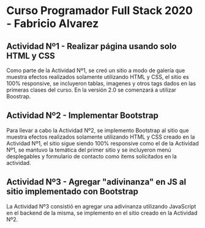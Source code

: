 # Curso Programador Full Stack  2020 - Fabricio Alvarez

<h2>Actividad Nº1 - Realizar página usando solo HTML y CSS</h2>

Como parte de la Actividad Nº1, se creó un sitio a modo de galería que muestra efectos realizados solamente utilizando HTML y CSS, el sitio es 100% responsive, se incluyeron tablas, imagenes y otros tags dados en las primeras clases del curso. En la versión 2.0 se comenzará a utilizar Boostrap. 

<h2>Actividad Nº2 - Implementar Bootstrap</h2>

Para llevar a cabo la Actividad Nº2, se implemento Bootstrap al sitio que muestra efectos realizados solamente utilizando HTML y CSS creado en la Actividad Nº1, el sitio sigue siendo 100% responsive como el de la Actividad Nº1, se mantuvo la temática del primer sitio y se incluyeron menú desplegables y formulario de contacto como items solicitados en la actividad.

<h2>Actividad Nº3 - Agregar "adivinanza" en JS al sitio implementado con Bootstrap</h2>

La Actividad Nº3 consistió en agregar una adivinanza utilizando JavaScript en el backend de la misma, se implemento en el sitio creado en la Actividad Nº2.
